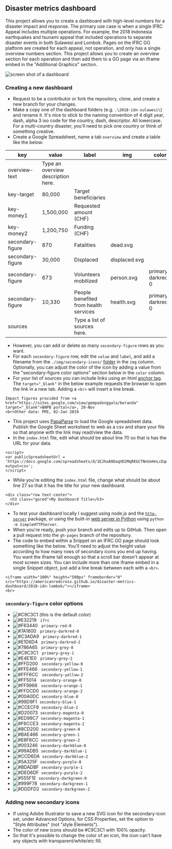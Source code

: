 ## Disaster metrics dashboard

This project allows you to create a dashboard with high-level numbers for a disaster impact and response. The primary use case is when a single IFRC Appeal includes multiple operations. For example, the 2018 Indonesia earthquakes and tsunami appeal that included operations to separate disaster events in both Sulawesi and Lombok. Pages on the IFRC GO platform are created for each appeal, not operation, and only has a single overview numbers section. This project allows you to create an overview section for each operation and then add them to a GO page via an iframe embed in the "Additional Graphics" section.

![screen shot of a dashboard](https://raw.githubusercontent.com/AmericanRedCross/disaster-metrics-dashboard/gh-pages/img/screen-shot-example.png)

### Creating a new dashboard

- Request to be a contributor or fork the repository, clone, and create a new branch for your changes.
- Make a copy one of the dashboard folders (e.g. `.\2018-idn-sulawesi\`) and rename it. It's nice to stick to the naming convention of 4 digit year, dash, alpha 3 iso code for the country, dash, descriptor. All lowercase. For a multi-country disaster, you'll need to pick one country or think of something creative.
- Create a Google Spreadsheet, name a tab `overview` and create a table like the below:

|key|value|label|img|color|
|---|---|---|---|---|
|overview-text|Type an overview description here.||||
|key-target|80,000|Target beneficiaries|||
|key-money1|1,500,000|Requested amount (CHF)|||
|key-money2| 1,200,750|Funding (CHF)|||
|secondary-figure|870|Fatalities|dead.svg||
|secondary-figure|30,000|Displaced|displaced.svg||
|secondary-figure|673|Volunteers mobilized|person.svg|primary-darkred-0|
|secondary-figure|10,330|People benefited from health services|health.svg|primary-darkred-0|
|sources||Type a list of sources here.||||

- However, you can add or delete as many `secondary-figure` rows as you want.
- For each `secondary-figure` row, edit the `value` and `label`, and add a filename from the `./img/secondary-icons/` [folder](https://github.com/AmericanRedCross/disaster-metrics-dashboard/tree/gh-pages/img/secondary-icons) in the `img` column. Optionally, you can adjust the color of the icon by adding a value from the "secondary-figure color options" section below in the `color` column.
- For your list of sources you can include links using an html [anchor tag](https://www.w3schools.com/tags/tag_a.asp). The `target="_blank"` in the below example requests the browser to open the link in a new tab. Adding a `<br>` will insert a line break.

```
Impact figures provided from <a href="https://sites.google.com/view/gempadonggala/beranda" target="_blank">BNPB portal</a>, 20-Nov 
<br>Other data: PMI, 02-Jan 2019 
```
  
- This project uses [PapaParse](https://www.papaparse.com/) to load the Google spreadsheet data. Publish the Google Sheet worksheet to web as a csv and share your file so that anyone with the link may read/view the data.
- In the `index.html` file, edit what should be about line 70 so that is has the URL for your data.

```
<script>
var publicSpreadsheetUrl = 'https://docs.google.com/spreadsheets/d/1EJhoA9DaqVD2MqREGCTNnUeHnLcEqqmeLbSx9T4MscQ/pub?output=csv';
</script>
```
  
- While you're editing the `index.html` file, change what should be about line 27 so that it has the title for your new dashboard.

```
<div class="row text-center">
  <h3 class="gored">My Dashboard Title</h3>
</div>
```
  
- To test your dashboard locally I suggest using node.js and the [`http-server`](https://www.npmjs.com/package/http-server) package, or using the built-in [web server in Python](https://www.pythonforbeginners.com/modules-in-python/how-to-use-simplehttpserver/) using `python -m SimpleHTTPServer`.
- When you're ready, push your branch and edits up to GitHub. Then open a pull request into the `gh-pages` branch of the repository.
- The code to embed within a Snippet on an IFRC GO page should look something like the below. You'll need to adjust the height value according to how many rows of secondary icons you end up having. You want the iframe tall enough so that a scroll bar doesn't appear at most screen sizes. You can include more than one iframe embed in a single Snippet object, just add a line break between each with a `<br>`.

```
<iframe width="100%" height="500px" frameborder="0" src="https://americanredcross.github.io/disaster-metrics-dashboard/2018-idn-lombok/"></iframe>
<br>
```
 

### `secondary-figure` color options

- ![#C9C3C1](https://placehold.it/20/C9C3C1/000000?text=+`) (this is the default color)
- ![#E32219](https://placehold.it/20/E32219/000000?text=+) &nbsp; `ifrc`
- ![#F63440](https://placehold.it/20/F63440/000000?text=+) &nbsp; `primary-red-0`
- ![#7A1600](https://placehold.it/20/7A1600/000000?text=+) &nbsp; `primary-darkred-0`
- ![#C3ADA9](https://placehold.it/20/C3ADA9/000000?text=+) &nbsp; `primary-darkred-1`
- ![#E1D6D4](https://placehold.it/20/E1D6D4/000000?text=+) &nbsp; `primary-darkred-2`
- ![#786A65](https://placehold.it/20/786A65/000000?text=+) &nbsp; `primary-grey-0`
- ![#C9C3C1](https://placehold.it/20/C9C3C1/000000?text=+) &nbsp; `primary-grey-1`
- ![#E4E1E0](https://placehold.it/20/E4E1E0/000000?text=+) &nbsp; `primary-grey-2`
- ![#FFD200](https://placehold.it/20/FFD200/000000?text=+) &nbsp; `secondary-yellow-0`
- ![#FFE466](https://placehold.it/20/FFE466/000000?text=+) &nbsp; `secondary-yellow-1`
- ![#FFF6CC](https://placehold.it/20/FFF6CC/000000?text=+) &nbsp; `secondary-yellow-2`
- ![#FF5014](https://placehold.it/20/FF5014/000000?text=+) &nbsp; `secondary-orange-0`
- ![#FF9966](https://placehold.it/20/FF9966/000000?text=+) &nbsp; `secondary-orange-1`
- ![#FFDCD0](https://placehold.it/20/FFDCD0/000000?text=+) &nbsp;`secondary-orange-2`
- ![#00A0DC](https://placehold.it/20/00A0DC/000000?text=+) &nbsp;`secondary-blue-0`
- ![#99D9F1](https://placehold.it/20/99D9F1/000000?text=+) &nbsp;`secondary-blue-1`
- ![#CCECF8](https://placehold.it/20/CCECF8/000000?text=+) &nbsp;`secondary-blue-2`
- ![#D20073](https://placehold.it/20/D20073/000000?text=+) &nbsp;`secondary-magenta-0`
- ![#ED99C7](https://placehold.it/20/ED99C7/000000?text=+) &nbsp;`secondary-magenta-1`
- ![#F6CCE3](https://placehold.it/20/F6CCE3/000000?text=+) &nbsp;`secondary-magenta-2`
- ![#8CD200](https://placehold.it/20/8CD200/000000?text=+) &nbsp;`secondary-green-0`
- ![#BAE466](https://placehold.it/20/BAE466/000000?text=+) &nbsp;`secondary-green-1`
- ![#E8F6CC](https://placehold.it/20/E8F6CC/000000?text=+) &nbsp;`secondary-green-2`
- ![#003246](https://placehold.it/20/003246/000000?text=+) &nbsp;`secondary-darkblue-0`
- ![#99ADB5](https://placehold.it/20/99ADB5/000000?text=+) &nbsp;`secondary-darkblue-1`
- ![#CCD6DA](https://placehold.it/20/CCD6DA/000000?text=+) &nbsp;`secondary-darkblue-2`
- ![#5A325F](https://placehold.it/20/5A325F/000000?text=+) &nbsp;`secondary-purple-0`
- ![#BDADBF](https://placehold.it/20/BDADBF/000000?text=+) &nbsp;`secondary-purple-1`
- ![#DED6DF](https://placehold.it/20/DED6DF/000000?text=+) &nbsp;`secondary-purple-2`
- ![#555F1E](https://placehold.it/20/555F1E/000000?text=+) &nbsp;`secondary-darkgreen-0`
- ![#999F78](https://placehold.it/20/999F78/000000?text=+) &nbsp;`secondary-darkgreen-1`
- ![#DDDFD2](https://placehold.it/20/DDDFD2/000000?text=+) &nbsp;`secondary-darkgreen-2`

### Adding new secondary icons

- If using Adobe Illustrator to save a new SVG icon for the secondary-icon set, under Advanced Options, for CSS Properties, set the option to "Style Attributes" (not "style Elements").
- The color of new icons should be #C9C3C1 with 100% opacity.
- So that it's possible to change the color of an icon, the icon can't have any objects with transparent/white/etc fill.

